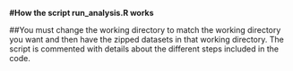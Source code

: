 **#How the script run_analysis.R works**

##You must change the working directory to match the working directory you want and then have the zipped datasets in that working directory. The script is commented with details about the different steps included in the code.